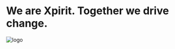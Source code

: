 # We are Xpirit. Together we drive change.

![logo](https://www.computable.nl/img/64/97/org_org/6497345.jpg)
